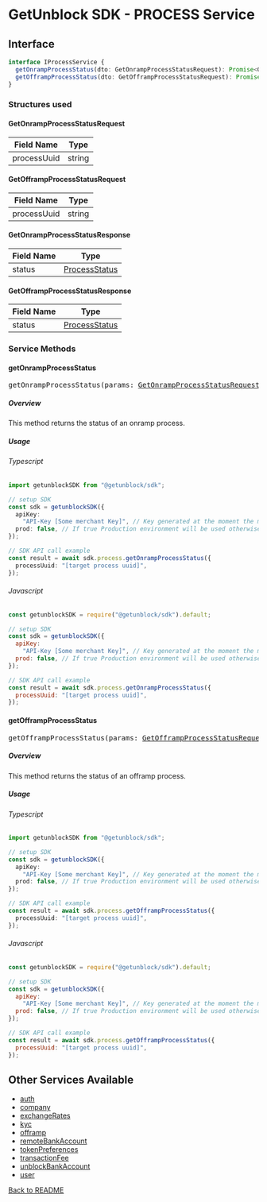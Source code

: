# GetUnblock SDK - PROCESS Service

## Interface

```typescript
interface IProcessService {
  getOnrampProcessStatus(dto: GetOnrampProcessStatusRequest): Promise<GetOnrampProcessStatusResponse>;
  getOfframpProcessStatus(dto: GetOfframpProcessStatusRequest): Promise<GetOfframpProcessStatusResponse>;
}
```

### Structures used

#### <span id="GetOnrampProcessStatusRequest"></span>GetOnrampProcessStatusRequest

| Field Name | Type |
| ---------- | ---- |
| processUuid | string |

#### <span id="GetOfframpProcessStatusRequest"></span>GetOfframpProcessStatusRequest

| Field Name | Type |
| ---------- | ---- |
| processUuid | string |

#### <span id="GetOnrampProcessStatusResponse"></span>GetOnrampProcessStatusResponse

| Field Name | Type |
| ---------- | ---- |
| status | [ProcessStatus](/docs/COMMON_TYPES.md#Processstatus) |

#### <span id="GetOfframpProcessStatusResponse"></span>GetOfframpProcessStatusResponse

| Field Name | Type |
| ---------- | ---- |
| status | [ProcessStatus](/docs/COMMON_TYPES.md#Processstatus) |

### Service Methods

#### getOnrampProcessStatus

<div><pre>getOnrampProcessStatus(params: <a href="#GetOnrampProcessStatusRequest">GetOnrampProcessStatusRequest</a>): Promise&#60;<a href="#GetOnrampProcessStatusResponse">GetOnrampProcessStatusResponse</a>&#62;</pre></div>

##### Overview

This method returns the status of an onramp process.

##### Usage

###### Typescript

```typescript
import getunblockSDK from "@getunblock/sdk";

// setup SDK
const sdk = getunblockSDK({
  apiKey:
    "API-Key [Some merchant Key]", // Key generated at the moment the merchant was created in getunblock system
  prod: false, // If true Production environment will be used otherwise Sandbox will be used instead
});

// SDK API call example
const result = await sdk.process.getOnrampProcessStatus({
  processUuid: "[target process uuid]",
});
```

###### Javascript

```javascript
const getunblockSDK = require("@getunblock/sdk").default;

// setup SDK
const sdk = getunblockSDK({
  apiKey:
    "API-Key [Some merchant Key]", // Key generated at the moment the merchant was created in getunblock system
  prod: false, // If true Production environment will be used otherwise Sandbox will be used instead
});

// SDK API call example
const result = await sdk.process.getOnrampProcessStatus({
  processUuid: "[target process uuid]",
});
```

#### getOfframpProcessStatus

<div><pre>getOfframpProcessStatus(params: <a href="#GetOfframpProcessStatusRequest">GetOfframpProcessStatusRequest</a>): Promise&#60;<a href="#GetOfframpProcessStatusResponse">GetOfframpProcessStatusResponse</a>&#62;</pre></div>

##### Overview

This method returns the status of an offramp process.

##### Usage

###### Typescript

```typescript
import getunblockSDK from "@getunblock/sdk";

// setup SDK
const sdk = getunblockSDK({
  apiKey:
    "API-Key [Some merchant Key]", // Key generated at the moment the merchant was created in getunblock system
  prod: false, // If true Production environment will be used otherwise Sandbox will be used instead
});

// SDK API call example
const result = await sdk.process.getOfframpProcessStatus({
  processUuid: "[target process uuid]",
});
```

###### Javascript

```javascript
const getunblockSDK = require("@getunblock/sdk").default;

// setup SDK
const sdk = getunblockSDK({
  apiKey:
    "API-Key [Some merchant Key]", // Key generated at the moment the merchant was created in getunblock system
  prod: false, // If true Production environment will be used otherwise Sandbox will be used instead
});

// SDK API call example
const result = await sdk.process.getOfframpProcessStatus({
  processUuid: "[target process uuid]",
});
```

## Other Services Available

* [auth](/docs/AUTH.md)
* [company](/docs/COMPANY.md)
* [exchangeRates](/docs/EXCHANGE_RATES.md)
* [kyc](/docs/KYC.md)
* [offramp](/docs/OFFRAMP.md)
* [remoteBankAccount](/docs/REMOTE_BANK_ACCOUNT.md)
* [tokenPreferences](/docs/TOKEN_PREFERENCES.md)
* [transactionFee](/docs/TRANSACTION_FEE.md)
* [unblockBankAccount](/docs/UNBLOCK_BANK_ACCOUNT.md)
* [user](/docs/USER.md)

[Back to README](/README.md)
